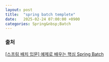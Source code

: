 ```yaml
---
layout: post
title:  "spring batch templete"
date:   2025-02-24 07:00:00 +0900
categories: Spring&nbsp;Batch
---
```


### 출처

[[스프링 배치 입문] 예제로 배우는 핵심 Spring Batch](https://www.inflearn.com/course/%EC%98%88%EC%A0%9C%EB%A1%9C-%EB%B0%B0%EC%9A%B0%EB%8A%94-%ED%95%B5%EC%8B%AC-%EC%8A%A4%ED%94%84%EB%A7%81-%EB%B0%B0%EC%B9%98)
